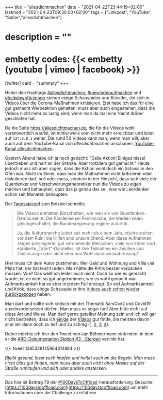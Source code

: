 +++
title = "allesdichtmachen"
date = "2021-04-22T23:44:19+02:00"
lastmod = "2021-04-23T09:30:00+02:00"
tags = ["Linkpost", "YouTube", "Satire","allesdichtmachen"]
# description = ""
# embetty codes: {{< embetty (youtube | vimeo | facebook) <id> >}}
[twitter]
  card = "summary"
+++

Hinter den Hashtags [#allesdichtmachen](https://twitter.com/hashtag/allesdichtmachen), [#niewiederaufmachen](https://twitter.com/hashtag/niewiederaufmachen) und [#lockdownfürimmer](https://twitter.com/hashtag/**lockdownfürimmer**) stehen einige Schauspieler und Künstler, die sich in Videos über die Corona-Maßnahmen kritisieren. Erst habe ich das für eine gut gemacht Werbeaktion gehalten, muss aber auch eingestehen, dass die Videos nicht mehr so lustig sind, wenn man da mal eine Nacht drüber geschlafen hat.

Da die Seite https://allesdichtmachen.de, die für die Videos wohl verantwortlich war/ist, ist mittlerweile vom nicht mehr erreichbar und leitet auf `127.0.0.1` weiter. Die rund 50 Videos kann man, wenn man will, aber auch auf dem YouTube-Kanal von _allesdichtmachen_ anschauen: [YouTube-Kanal allesdichtmachen](https://www.youtube.com/channel/UC3_dHQpx8O9JT2LW1U2Beuw/videos).

Gestern Abend habe ich ja noch gedacht: "Geile Aktion! Einiges bissel übertrieben und hart an der Grenze. Aber trotzdem gut gemacht." Heute jedoch muss ich aber sagen, dass die Aktion wohl doch ein Schuss in den Ofen war. Nicht im Sinne, dass man die Maßnahmen nicht kritisieren oder diskutieren darf, soll oder muss, sondern in der Hinsicht, dass sich viele der Querdenker und Verschwörungstheoretiker nun die Videos zu eigen machen und behaupten, dass das ja genau das sei, was wie Leerdenker schon seit Monaten behaupten.

Der [Tagesspiegel](https://www.tagesspiegel.de/gesellschaft/panorama/verunglueckte-netz-kampagne-alles-dicht-machen-ist-so-schaebig-dass-es-weh-tut/27124112.html) zum Beispiel schreibt:

> Die Videos enthalten Botschaften, wie man sie von Querdenken-Demos kennt: Die Pandemie sei Panikmache, die Medien seien gleichgeschaltet, die Bundesregierung regiere autoritär.
>
> Ja, die Kulturbranche leidet seit mehr als einem Jahr, etliche stehen vor dem Ruin, die Hilfen sind unzureichend. Aber diese Aufnahmen zeigen privilegierte, gut verdienende Menschen, viele von ihnen sind etablierte „Tatort“-Darsteller. Ist ihre Teilnahme ein Zeichen von Zivilcourage oder nicht eher von Wohlstandsverwahrlosung?

Hier muss ich dem Autor zustimmen. Wer Geld und Wohnung und Villa viel Platz hat, der hat leicht reden. Man hätte die Kritik besser verpacken müssen. Wie? Das weiß ich leider auch nicht. Doch so wie es gemacht wurde, ist es nicht so gut angekommen, wie es wohl gedacht war. Aufmerksamkeit hat es aber in jedem Fall erzeugt. So viel Aufmerksamkeit und Kritik, dass einige Schauspieler ihre [Videos auch schon wieder zurückgezogen](https://www.tagesspiegel.de/gesellschaft/panorama/alles-dicht-machen-kritisiert-corona-politik-liefers-distanziert-sich-von-querdenkern-makatsch-zieht-video-zurueck/27123938.html) haben.

Man darf und sollte sich kritisch mit der Thematik SarsCov2 und Covid19 auseinandersetzen dürfen. Man muss es sogar tun! Aber bitte nicht auf diese Art und Weise. Man darf gerne geteilter Meinung sein und ich will gar nicht bestreiten, dass ich [einige](https://youtu.be/B9i-bpOumRI?list=PLJZme9ZBIhG9gOB4uLw5vO2v5SSxF71iw) der [Videos](https://youtu.be/RJlZZOJA_X4?list=PLJZme9ZBIhG9gOB4uLw5vO2v5SSxF71iw) gut finde, die meisten davon sind mir dann doch zu tief und zu schräg ([1](https://youtu.be/AlDAjrKw3gk?list=PLJZme9ZBIhG9gOB4uLw5vO2v5SSxF71iw), [2](https://youtu.be/KQX79GqSAME?list=PLJZme9ZBIhG9gOB4uLw5vO2v5SSxF71iw), [3](https://youtu.be/sOCi3B9wJ5U?list=PLJZme9ZBIhG9gOB4uLw5vO2v5SSxF71iw), [4](https://youtu.be/UJfNyAru4zQ?list=PLJZme9ZBIhG9gOB4uLw5vO2v5SSxF71iw)).

Daher möchte ich hier den Tweet von Jan Böhmermann einbinden, in dem er die [ARD-Dokumentation _Station 43 - Sterben_](https://www.ardmediathek.de/video/Y3JpZDovL3JiYi1vbmxpbmUuZGUvY2hhcml0ZS1pbnRlbnNpdi8yMDIxLTA0LTE0VDIxOjAwOjAwXzc1YTZhYTgwLThlZjYtNDE3Yy05ZjRhLTI1YjZhZDNkMDRiMC9jaGFyaXRlLWludGVuc2l2LXN0YXRpb24tNDMtZm9sZ2UtMS1zdGVyYmVu/) verlinkt hat.

{{< tweet 1385328145864314884 >}}

_Bleibt gesund, lasst euch Impfen und haltet euch an die Regeln. Man muss nicht alles gut finden, man muss aber auch nicht ohne Maske auf der Straße rumlaufen und sich oder andere anstecken._

<!--more-->

---

Das hier ist Beitrag 79 der [#100DaysToOffload](/tag/100DaysToOffload) Herausforderung. Besuche [https://100daystooffload.com](https://100daystooffload.com) um mehr Informationen über die Challenge zu erfahren.